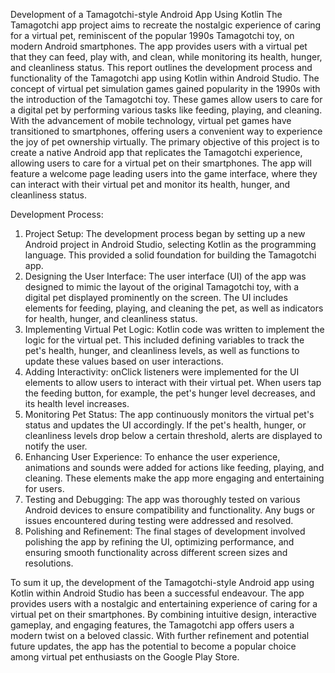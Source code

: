 Development of a Tamagotchi-style Android App Using Kotlin
The Tamagotchi app project aims to recreate the nostalgic experience of caring for a virtual pet, reminiscent of the popular 1990s Tamagotchi toy, on modern Android smartphones. The app provides users with a virtual pet that they can feed, play with, and clean, while monitoring its health, hunger, and cleanliness status. This report outlines the development process and functionality of the Tamagotchi app using Kotlin within Android Studio.
The concept of virtual pet simulation games gained popularity in the 1990s with the introduction of the Tamagotchi toy. These games allow users to care for a digital pet by performing various tasks like feeding, playing, and cleaning. With the advancement of mobile technology, virtual pet games have transitioned to smartphones, offering users a convenient way to experience the joy of pet ownership virtually.
The primary objective of this project is to create a native Android app that replicates the Tamagotchi experience, allowing users to care for a virtual pet on their smartphones. The app will feature a welcome page leading users into the game interface, where they can interact with their virtual pet and monitor its health, hunger, and cleanliness status.

Development Process:
1. Project Setup:
The development process began by setting up a new Android project in Android Studio, selecting Kotlin as the programming language. This provided a solid foundation for building the Tamagotchi app.
2. Designing the User Interface:
The user interface (UI) of the app was designed to mimic the layout of the original Tamagotchi toy, with a digital pet displayed prominently on the screen. The UI includes elements for feeding, playing, and cleaning the pet, as well as indicators for health, hunger, and cleanliness status.
3. Implementing Virtual Pet Logic:
Kotlin code was written to implement the logic for the virtual pet. This included defining variables to track the pet's health, hunger, and cleanliness levels, as well as functions to update these values based on user interactions.
4. Adding Interactivity:
onClick listeners were implemented for the UI elements to allow users to interact with their virtual pet. When users tap the feeding button, for example, the pet's hunger level decreases, and its health level increases.
5. Monitoring Pet Status:
The app continuously monitors the virtual pet's status and updates the UI accordingly. If the pet's health, hunger, or cleanliness levels drop below a certain threshold, alerts are displayed to notify the user.
6. Enhancing User Experience:
To enhance the user experience, animations and sounds were added for actions like feeding, playing, and cleaning. These elements make the app more engaging and entertaining for users.
7. Testing and Debugging:
The app was thoroughly tested on various Android devices to ensure compatibility and functionality. Any bugs or issues encountered during testing were addressed and resolved.
8. Polishing and Refinement:
The final stages of development involved polishing the app by refining the UI, optimizing performance, and ensuring smooth functionality across different screen sizes and resolutions.

To sum it up, the development of the Tamagotchi-style Android app using Kotlin within Android Studio has been a successful endeavour. The app provides users with a nostalgic and entertaining experience of caring for a virtual pet on their smartphones. By combining intuitive design, interactive gameplay, and engaging features, the Tamagotchi app offers users a modern twist on a beloved classic. With further refinement and potential future updates, the app has the potential to become a popular choice among virtual pet enthusiasts on the Google Play Store.
